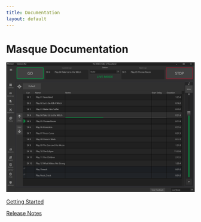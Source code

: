 ```yaml
---
title: Documentation
layout: default
---
```


# Masque Documentation

![image](./images/Masque_DefaultView.png)
  
[Getting Started](../gettingstarted.html)
  
[Release Notes](../releasenotes.html)
